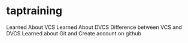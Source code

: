 # taptraining
Learned About VCS
Learned About DVCS
Difference between VCS and DVCS
Learned about Git and Create account on github
